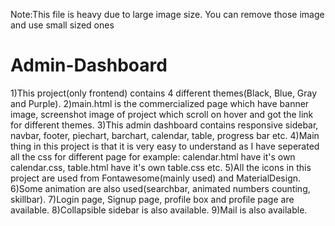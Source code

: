 Note:This file is heavy due to large image size. You can remove those image and use small sized ones

# Admin-Dashboard
1)This project(only frontend) contains 4 different themes(Black, Blue, Gray and Purple).
2)main.html is the commercialized page which have banner image, screenshot image of project which scroll on hover and got the link for different themes.
3)This admin dashboard contains responsive sidebar, navbar, footer, piechart, barchart, calendar, table, progress bar etc.
4)Main thing in this project is that it is very easy to understand as I have seperated all the css for different page for example: calendar.html have it's own calendar.css, table.html have it's own table.css etc.
5)All the icons in this project are used from Fontawesome(mainly used) and MaterialDesign. 
6)Some animation are also used(searchbar, animated numbers counting, skillbar).
7)Login page, Signup page, profile box and profile page are available.
8)Collapsible sidebar is also available.
9)Mail is also available.
